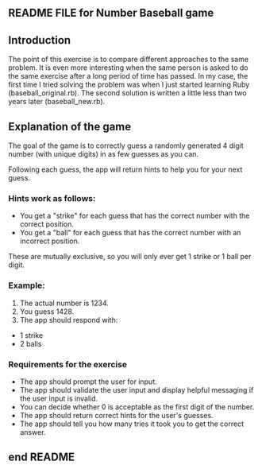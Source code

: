 ## README FILE for Number Baseball game ##

## Introduction

The point of this exercise is to compare different approaches to the same problem. It is even more interesting when the same person is asked to do the same exercise after a long period of time has passed. In my case, the first time I tried solving the problem was when I just started learning Ruby (baseball_original.rb). The second solution is written a little less than two years later (baseball_new.rb).

## Explanation of the game

The goal of the game is to correctly guess a randomly generated 4 digit number (with unique digits) in as few guesses as you can.

Following each guess, the app will return hints to help you for your next guess.

### Hints work as follows:

- You get a "strike" for each guess that has the correct number with the correct position.
- You get a "ball" for each guess that has the correct number with an incorrect position.

These are mutually exclusive, so you will only ever get 1 strike or 1 ball per digit.

### Example:

1. The actual number is 1234.
2. You guess 1428.
3. The app should respond with:
- 1 strike
- 2 balls

### Requirements for the exercise

- The app should prompt the user for input.
- The app should validate the user input and display helpful messaging if the user input is invalid.
- You can decide whether 0 is acceptable as the first digit of the number.
- The app should return correct hints for the user's guesses.
- The app should tell you how many tries it took you to get the correct answer.

## end README ###
